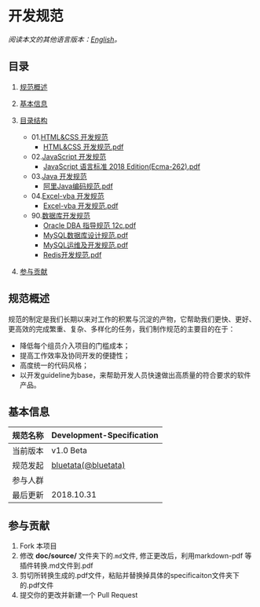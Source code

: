 # 开发规范

*阅读本文的其他语言版本：[English](README-en.md)。*

## 目录

1. [规范概述](#intro)
2. [基本信息](#profile)
3. [目录结构](#directory)
    * 01.[HTML&CSS 开发规范](/01.HTML&CSS)
        * [HTML&CSS 开发规范.pdf](/01.HTML&CSS)
    * 02.[JavaScript 开发规范](/02.JavaScript)
        * [JavaScript 语言标准 2018 Edition(Ecma-262).pdf](/02.JavaScript)
    * 03.[Java 开发规范](/03.Java)
        * [阿里Java编码规范.pdf](/03.Java)
    * 04.[Excel-vba 开发规范](/04.Excel-vba)
        * [Excel-vba 开发规范.pdf](/04.Excel-vba)
    * 90.[数据库开发规范](/90.DB)
        * [Oracle DBA 指导规范 12c.pdf](/90.DB)
        * [MySQL数据库设计规范.pdf](/90.DB)
        * [MySQL运维及开发规范.pdf](/90.DB)
        * [Redis开发规范.pdf](/90.DB)

4. [参与贡献](#contribution)

<a name="intro"></a>
## 规范概述

规范的制定是我们长期以来对工作的积累与沉淀的产物，它帮助我们更快、更好、更高效的完成繁重、复杂、多样化的任务，我们制作规范的主要目的在于：

* 降低每个组员介入项目的门槛成本；
* 提高工作效率及协同开发的便捷性；
* 高度统一的代码风格；
* 以开发guideline为base，来帮助开发人员快速做出高质量的符合要求的软件产品。

<a name="profile"></a>
## 基本信息

规范名称 | Development-Specification
--------|------|
当前版本 | v1.0 Beta
规范发起 | [bluetata(@bluetata)](https://blog.csdn.net/dietime1943)
参与人群 |  
最后更新 | 2018.10.31

<a name="contribution"></a>
## 参与贡献

1. Fork 本项目
2. 修改 **doc/source/** 文件夹下的.`md`文件, 修正更改后，利用markdown-pdf 等插件转换.md文件到.pdf
3. 剪切所转换生成的.pdf文件，粘贴并替换掉具体的specificaiton文件夹下的.pdf文件
4. 提交你的更改并新建一个 Pull Request
